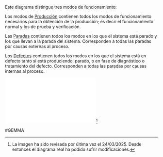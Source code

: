 Este diagrama distingue tres modos de funcionamiento: 

Los modos de [Producción](Producción.md)  contienen todos los modos de funcionamiento necesarios para la obtención de la producción; es decir el funcionamiento normal y los de prueba y verificación.

Las [Paradas](Paradas.md) contienen todos los modos en los que el sistema está parado y los que llevan a la parada del sistema. Corresponden a todas las paradas por causas externas al proceso.

Los [Defectos](Defectos.md) contienen todos los modos en los que el sistema está en defecto tanto si está produciendo, parado, o en fase de diagnóstico o tratamiento del defecto. Corresponden a todas las paradas por causas internas al proceso.

![FLOWCHART-GEMMA.drawio.svg](FLOWCHART-GEMMA.drawio.svg.md)[^1]

#GEMMA

[^1]: La imagen ha sido revisada por última vez el 24/03/2025. Desde entonces el diagrama real ha podido sufrir modificaciones. 

